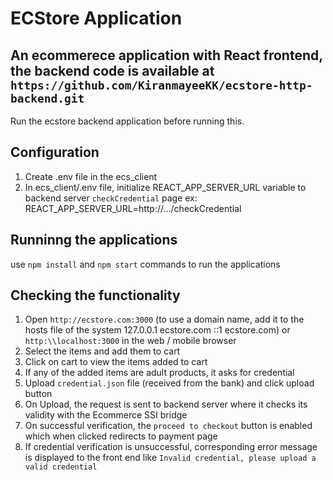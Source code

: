 # ECStore Application
## An ecommerece application  with React frontend, the backend code is available at `https://github.com/KiranmayeeKK/ecstore-http-backend.git`

Run the ecstore backend application before running this.

## Configuration
1. Create .env file in the ecs_client 
2. In ecs_client/.env file, initialize REACT_APP_SERVER_URL variable to backend server `checkCredential` page
ex: REACT_APP_SERVER_URL=http://.../checkCredential

## Runninng the applications
use `npm install` and `npm start` commands to run the applications

## Checking the functionality
1. Open `http://ecstore.com:3000` (to use a domain name, add it to the hosts file of the system 127.0.0.1	ecstore.com
::1	ecstore.com) or `http:\\localhost:3000` in the web / mobile browser
2. Select the items and add them to cart
3. Click on cart to view the items added to cart
4. If any of the added items are adult products, it asks for credential
5. Upload `credential.json` file (received from the bank) and click upload button
6. On Upload, the request is sent to backend server where it checks its validity with the Ecommerce SSI bridge 
7. On successful verification, the `proceed to checkout` button is enabled which when clicked redirects to payment page
8. If credential verification is unsuccessful, corresponding error message is displayed to the front end like `Invalid credential, please upload a valid credential`


